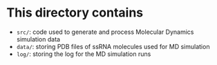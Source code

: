 # This directory contains
 - `src/`: code used to generate and process Molecular Dynamics simulation data
 - `data/`: storing PDB files of ssRNA molecules used for MD simulation
 - `log/`: storing the log for the MD simulation runs
